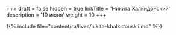 +++
draft = false
hidden = true
linkTitle = 'Никита Халкидонский'
description = '10 июня'
weight = 10
+++

{{% include file="content/ru/lives/nikita-khalkidonskii.md" %}}
